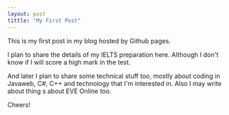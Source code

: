 ```yaml
---
layout: post
tittle: "My First Post"
---
```


This is my first post in my blog hosted by Github pages.

I plan to share the details of my IELTS preparation here. Although I don't know if I will score a high mark in the test.

And later I plan to share some technical stuff too, mostly about coding in Javaweb, C#, C++ and technology that I'm interested in. Also I may write about thing s about EVE Online too.

Cheers!
